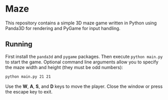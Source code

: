 # Maze

This repository contains a simple 3D maze game written in Python using
Panda3D for rendering and PyGame for input handling.

## Running

First install the `panda3d` and `pygame` packages. Then execute
`python main.py` to start the game. Optional command line arguments allow
you to specify the maze width and height (they must be odd numbers):

```bash
python main.py 21 21
```

Use the **W**, **A**, **S**, and **D** keys to move the player. Close the
window or press the escape key to exit.
